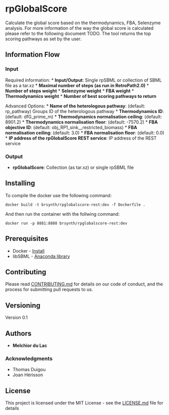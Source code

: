 # rpGlobalScore

Calculate the global score based on the thermodynamics, FBA, Selenzyme analysis. For more information of the way the global score is calculated please refer to the following document TODO. The tool returns the top scoring pathways as set by the user. 

## Information Flow

### Input

Required information:
    * **Input/Output**: Single rpSBML or collection of SBML file as a tar.xz
    * **Maximal number of steps (as run in RetroPath2.0)**
    * **Number of steps weight**
    * **Selenzyme weight**
    * **FBA weight**
    * **Thermodynamics weight**
    * **Number of best scoring pathways to return**

Advanced Options:
    * **Name of the heterologous pathway**: (default: rp_pathway) Groups ID of the heterologous pathway
    * **Thermodynamics ID**: (default: dfG_prime_m)
    * **Thermodynamics normalisation ceiling**: (default: 8901.2)
    * **Thermodynamics normalisation floor**: (default: -7570.2)
    * **FBA objective ID**: (default: obj_RP1_sink__restricted_biomass)
    * **FBA normalisation ceiling**: (default: 3.0)
    * **FBA normalisation floor**: (default: 0.0)
    * **IP address of the rpGlobalScore REST service**: IP address of the REST service

### Output

* **rpGlobalScore**: Collection (as tar.xz) or single rpSBML file

## Installing

To compile the docker use the following command:

```
docker build -t brsynth/rpglobalscore-rest:dev -f Dockerfile .
```

And then run the container with the follwing command:

```
docker run -p 8881:8888 brsynth/rpglobalscore-rest:dev
```

## Prerequisites

* Docker - [Install](https://docs.docker.com/v17.09/engine/installation/)
* libSBML - [Anaconda library](https://anaconda.org/SBMLTeam/python-libsbml)

## Contributing

Please read [CONTRIBUTING.md](https://gist.github.com/PurpleBooth/b24679402957c63ec426) for details on our code of conduct, and the process for submitting pull requests to us.

## Versioning

Version 0.1

## Authors

* **Melchior du Lac** 

### Acknowledgments

* Thomas Duigou
* Joan Hérisson

## License

This project is licensed under the MIT License - see the [LICENSE.md](LICENSE.md) file for details
